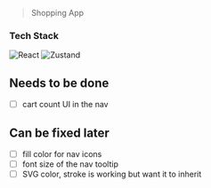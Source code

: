 > Shopping App

### Tech Stack

![React](https://img.shields.io/badge/React-20232A?style=for-the-badge&logo=react&logoColor=61DAFB) ![Zustand](https://img.shields.io/badge/Zustand-0075E6?style=for-the-badge&logo=zustand&logoColor=white)

## Needs to be done

- [ ] cart count UI in the nav

## Can be fixed later

- [ ] fill color for nav icons
- [ ] font size of the nav tooltip
- [ ] SVG color, stroke is working but want it to inherit
